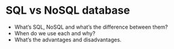 # SQL vs NoSQL database
- What’s SQL, NoSQL and what’s the difference between them?
- When do we use each and why?
- What’s the advantages and disadvantages.
